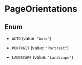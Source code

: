 

# PageOrientations

## Enum


* `AUTO` (value: `"Auto"`)

* `PORTRAIT` (value: `"Portrait"`)

* `LANDSCAPE` (value: `"Landscape"`)



